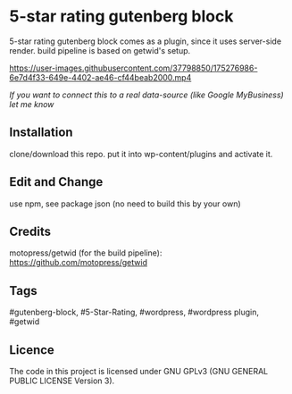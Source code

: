 # 5-star rating gutenberg block 

5-star rating gutenberg block comes as a plugin, since it uses server-side render.
build pipeline is based on getwid's setup.



https://user-images.githubusercontent.com/37798850/175276986-6e7d4f33-649e-4402-ae46-cf44beab2000.mp4



*If you want to connect this to a real data-source (like Google MyBusiness) let me know*


## Installation
clone/download this repo. put it into wp-content/plugins and activate it.

## Edit and Change
use npm, see package json (no need to build this by your own)

## Credits
motopress/getwid (for the build pipeline): https://github.com/motopress/getwid


## Tags
#gutenberg-block, #5-Star-Rating, 
#wordpress, #wordpress plugin, #getwid  

## Licence
The code in this project is licensed under GNU GPLv3 (GNU GENERAL PUBLIC LICENSE Version 3).


